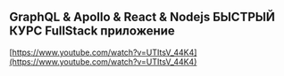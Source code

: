 ## GraphQL & Apollo & React & Nodejs БЫСТРЫЙ КУРС FullStack приложение
[https://www.youtube.com/watch?v=UTItsV_44K4](https://www.youtube.com/watch?v=UTItsV_44K4) <br> 